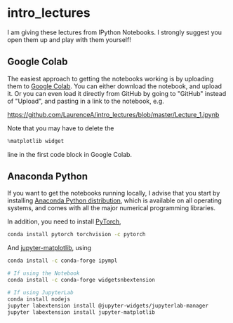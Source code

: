 <h1> intro_lectures </h1>

I am giving these lectures from IPython Notebooks.  I strongly suggest you open them up and play with them yourself!

<h2> Google Colab </h2>
The easiest approach to getting the notebooks working is by uploading them to <a href="https://colab.research.google.com/">Google Colab</a>.  You can either download the notebook, and upload it.  Or you can even load it directly from GitHub by going to "GitHub" instead of "Upload", and pasting in a link to the notebook, e.g.

https://github.com/LaurenceA/intro_lectures/blob/master/Lecture_1.ipynb

Note that you may have to delete the
```python
%matplotlib widget
```
line in the first code block in Google Colab.

<h2> Anaconda Python </h2>
If you want to get the notebooks running locally, I advise that you start by installing <a href="https://www.anaconda.com/distribution/">Anaconda Python distribution</a>, which is available on all operating systems, and comes with all the major numerical programming libraries.

In addition, you need to install [PyTorch](https://pytorch.org),
```bash
conda install pytorch torchvision -c pytorch
```
And <a href="https://github.com/matplotlib/jupyter-matplotlib">jupyter-matplotlib</a>, using
```bash
conda install -c conda-forge ipympl

# If using the Notebook
conda install -c conda-forge widgetsnbextension

# If using JupyterLab
conda install nodejs
jupyter labextension install @jupyter-widgets/jupyterlab-manager
jupyter labextension install jupyter-matplotlib
```
